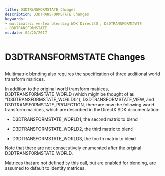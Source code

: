 ```yaml
---
title: D3DTRANSFORMSTATE Changes
description: D3DTRANSFORMSTATE Changes
keywords:
- multimatrix vertex blending WDK Direct3D , D3DTRANSFORMSTATE
- D3DTRANSFORMSTATE
ms.date: 04/20/2017
---
```


# D3DTRANSFORMSTATE Changes


## <span id="ddk_d3dtransformstate_changes_gg"></span><span id="DDK_D3DTRANSFORMSTATE_CHANGES_GG"></span>


Multimatrix blending also requires the specification of three additional world transform matrices.

In addition to the original world transform matrices, D3DTRANSFORMSTATE\_WORLD (which might be thought of as "D3DTRANSFORMSTATE\_WORLD0"), D3DTRANSFORMSTATE\_VIEW, and D3DTRANSFORMSTATE\_PROJECTION, there are now the following world transform matrices, which are described in the DirectX SDK documentation:

-   D3DTRANSFORMSTATE\_WORLD1, the second matrix to blend

-   D3DTRANSFORMSTATE\_WORLD2, the third matrix to blend

-   D3DTRANSFORMSTATE\_WORLD3, the fourth matrix to blend

Note that these are not consecutively enumerated after the original D3DTRANSFORMSTATE\_WORLD.

Matrices that are not defined by this call, but are enabled for blending, are assumed to default to identity matrices.

 

 





